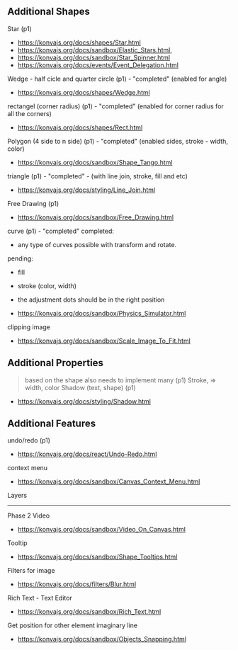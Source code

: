## Additional Shapes

Star (p1)

- https://konvajs.org/docs/shapes/Star.html
- https://konvajs.org/docs/sandbox/Elastic_Stars.html,
- https://konvajs.org/docs/sandbox/Star_Spinner.html
- https://konvajs.org/docs/events/Event_Delegation.html

Wedge - half cicle and quarter circle (p1) - "completed" (enabled for angle)

- https://konvajs.org/docs/shapes/Wedge.html

rectangel (corner radius) (p1) - "completed" (enabled for corner radius for all the corners)

- https://konvajs.org/docs/shapes/Rect.html

Polygon (4 side to n side) (p1) - "completed" (enabled sides, stroke - width, color)

- https://konvajs.org/docs/sandbox/Shape_Tango.html

triangle (p1) - "completed" - (with line join, stroke, fill and etc)

- https://konvajs.org/docs/styling/Line_Join.html

Free Drawing (p1)

- https://konvajs.org/docs/sandbox/Free_Drawing.html

curve (p1) - "completed"
completed:

- any type of curves possible with transform and rotate.

pending:

- fill
- stroke (color, width)
- the adjustment dots should be in the right position

- https://konvajs.org/docs/sandbox/Physics_Simulator.html

clipping image

- https://konvajs.org/docs/sandbox/Scale_Image_To_Fit.html

## Additional Properties

> based on the shape also needs to implement many (p1)
> Stroke, => width, color
> Shadow (text, shape) (p1)

- https://konvajs.org/docs/styling/Shadow.html

## Additional Features

undo/redo (p1)

- https://konvajs.org/docs/react/Undo-Redo.html

context menu

- https://konvajs.org/docs/sandbox/Canvas_Context_Menu.html

Layers

---

Phase 2
Video

- https://konvajs.org/docs/sandbox/Video_On_Canvas.html

Tooltip

- https://konvajs.org/docs/sandbox/Shape_Tooltips.html

Filters for image

- https://konvajs.org/docs/filters/Blur.html

Rich Text - Text Editor

- https://konvajs.org/docs/sandbox/Rich_Text.html

Get position for other element imaginary line

- https://konvajs.org/docs/sandbox/Objects_Snapping.html
